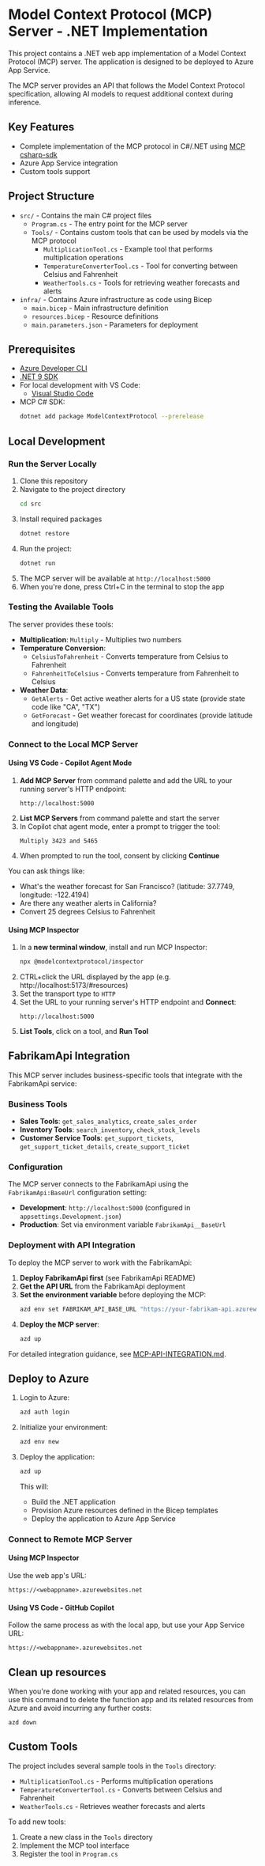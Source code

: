 # Model Context Protocol (MCP) Server - .NET Implementation

This project contains a .NET web app implementation of a Model Context Protocol (MCP) server. The application is designed to be deployed to Azure App Service.

The MCP server provides an API that follows the Model Context Protocol specification, allowing AI models to request additional context during inference.

## Key Features

- Complete implementation of the MCP protocol in C#/.NET using [MCP csharp-sdk](https://github.com/modelcontextprotocol/csharp-sdk)
- Azure App Service integration
- Custom tools support

## Project Structure

- `src/` - Contains the main C# project files
  - `Program.cs` - The entry point for the MCP server
  - `Tools/` - Contains custom tools that can be used by models via the MCP protocol
    - `MultiplicationTool.cs` - Example tool that performs multiplication operations
    - `TemperatureConverterTool.cs` - Tool for converting between Celsius and Fahrenheit
    - `WeatherTools.cs` - Tools for retrieving weather forecasts and alerts
- `infra/` - Contains Azure infrastructure as code using Bicep
  - `main.bicep` - Main infrastructure definition
  - `resources.bicep` - Resource definitions
  - `main.parameters.json` - Parameters for deployment

## Prerequisites

- [Azure Developer CLI](https://aka.ms/azd)
- [.NET 9 SDK](https://dotnet.microsoft.com/download)
- For local development with VS Code:
  - [Visual Studio Code](https://code.visualstudio.com/)
- MCP C# SDK:
  ```bash
  dotnet add package ModelContextProtocol --prerelease
  ```

## Local Development

### Run the Server Locally

1. Clone this repository
2. Navigate to the project directory
   ```bash
   cd src
   ```
3. Install required packages
   ```bash
   dotnet restore
   ```
4. Run the project:
   ```bash
   dotnet run
   ```
4. The MCP server will be available at `http://localhost:5000`
5. When you're done, press Ctrl+C in the terminal to stop the app

### Testing the Available Tools

The server provides these tools:
- **Multiplication**: `Multiply` - Multiplies two numbers
- **Temperature Conversion**: 
  - `CelsiusToFahrenheit` - Converts temperature from Celsius to Fahrenheit
  - `FahrenheitToCelsius` - Converts temperature from Fahrenheit to Celsius
- **Weather Data**:
  - `GetAlerts` - Get active weather alerts for a US state (provide state code like "CA", "TX")
  - `GetForecast` - Get weather forecast for coordinates (provide latitude and longitude)

### Connect to the Local MCP Server

#### Using VS Code - Copilot Agent Mode

1. **Add MCP Server** from command palette and add the URL to your running server's HTTP endpoint:
   ```
   http://localhost:5000
   ```
2. **List MCP Servers** from command palette and start the server
3. In Copilot chat agent mode, enter a prompt to trigger the tool:
   ```
   Multiply 3423 and 5465
   ```
4. When prompted to run the tool, consent by clicking **Continue**

You can ask things like:
- What's the weather forecast for San Francisco? (latitude: 37.7749, longitude: -122.4194)
- Are there any weather alerts in California?
- Convert 25 degrees Celsius to Fahrenheit

#### Using MCP Inspector

1. In a **new terminal window**, install and run MCP Inspector:
   ```bash
   npx @modelcontextprotocol/inspector
   ```
2. CTRL+click the URL displayed by the app (e.g. http://localhost:5173/#resources)
3. Set the transport type to `HTTP`
4. Set the URL to your running server's HTTP endpoint and **Connect**:
   ```
   http://localhost:5000
   ```
5. **List Tools**, click on a tool, and **Run Tool**

## FabrikamApi Integration

This MCP server includes business-specific tools that integrate with the FabrikamApi service:

### Business Tools
- **Sales Tools**: `get_sales_analytics`, `create_sales_order`
- **Inventory Tools**: `search_inventory`, `check_stock_levels`
- **Customer Service Tools**: `get_support_tickets`, `get_support_ticket_details`, `create_support_ticket`

### Configuration

The MCP server connects to the FabrikamApi using the `FabrikamApi:BaseUrl` configuration setting:

- **Development**: `http://localhost:5000` (configured in `appsettings.Development.json`)
- **Production**: Set via environment variable `FabrikamApi__BaseUrl`

### Deployment with API Integration

To deploy the MCP server to work with the FabrikamApi:

1. **Deploy FabrikamApi first** (see FabrikamApi README)
2. **Get the API URL** from the FabrikamApi deployment
3. **Set the environment variable** before deploying the MCP:
   ```bash
   azd env set FABRIKAM_API_BASE_URL "https://your-fabrikam-api.azurewebsites.net"
   ```
4. **Deploy the MCP server**:
   ```bash
   azd up
   ```

For detailed integration guidance, see [MCP-API-INTEGRATION.md](../MCP-API-INTEGRATION.md).

## Deploy to Azure

1. Login to Azure:
   ```bash
   azd auth login
   ```

2. Initialize your environment:
   ```bash
   azd env new
   ```

3. Deploy the application:
   ```bash
   azd up
   ```

   This will:
   - Build the .NET application
   - Provision Azure resources defined in the Bicep templates
   - Deploy the application to Azure App Service

### Connect to Remote MCP Server

#### Using MCP Inspector
Use the web app's URL:
```
https://<webappname>.azurewebsites.net
```

#### Using VS Code - GitHub Copilot
Follow the same process as with the local app, but use your App Service URL:
```
https://<webappname>.azurewebsites.net
```

## Clean up resources

When you're done working with your app and related resources, you can use this command to delete the function app and its related resources from Azure and avoid incurring any further costs:

```shell
azd down
```

## Custom Tools

The project includes several sample tools in the `Tools` directory:
- `MultiplicationTool.cs` - Performs multiplication operations
- `TemperatureConverterTool.cs` - Converts between Celsius and Fahrenheit
- `WeatherTools.cs` - Retrieves weather forecasts and alerts

To add new tools:
1. Create a new class in the `Tools` directory
2. Implement the MCP tool interface
3. Register the tool in `Program.cs`
